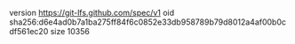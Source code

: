 version https://git-lfs.github.com/spec/v1
oid sha256:d6e4ad0b7a1ba275ff84f6c0852e33db958789b79d8012a4af00b0cdf561ec20
size 10356

